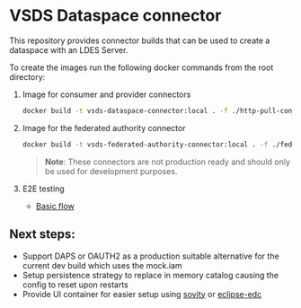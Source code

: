 # VSDS Dataspace connector

This repository provides connector builds that can be used to create a dataspace with an LDES Server.

To create the images run the following docker commands from the root directory:

1. Image for consumer and provider connectors
    ```bash
    docker build -t vsds-dataspace-connector:local . -f ./http-pull-connector/Dockerfile
    ```

2. Image for the federated authority connector
    ```bash
    docker build -t vsds-federated-authority-connector:local . -f ./federated-authority-connector/Dockerfile
    ```

   > **Note**: These connectors are not production ready and should only be used for development purposes.

3. E2E testing
   - [Basic flow](https://github.com/Informatievlaanderen/VSDS-LDES-E2E-testing/tree/main/tests/034.dataspace-connector-consumer-and-provider)

## Next steps:

- Support DAPS or OAUTH2 as a production suitable alternative for the current dev build which uses the mock.iam
- Setup persistence strategy to replace in memory catalog causing the config to reset upon restarts
- Provide UI container for easier setup using [sovity](https://github.com/sovity/edc-ui/tree/v2.0.0) or [eclipse-edc](https://github.com/eclipse-edc/DataDashboard)
